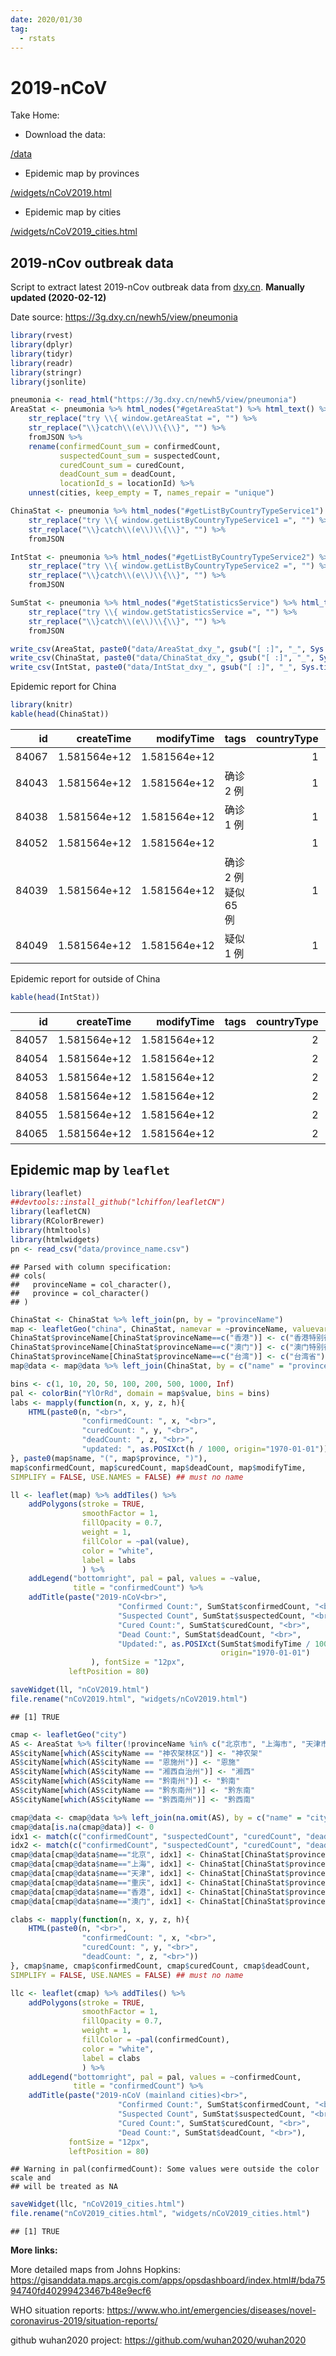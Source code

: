 ```yaml
---
date: 2020/01/30
tag:
  - rstats
---
```


# 2019-nCoV
Take Home:

* Download the data: 

[/data](https://github.com/hutuben/hutuben.github.io/tree/master/data)

* Epidemic map by provinces

[/widgets/nCoV2019.html](https://takehomessage.com/widgets/nCoV2019.html)

* Epidemic map by cities

[/widgets/nCoV2019_cities.html](https://takehomessage.com/widgets/nCoV2019_cities.html)

## 2019-nCov outbreak data
Script to extract latest 2019-nCov outbreak data from [dxy.cn](https://dxy.cn). **Manually updated (2020-02-12)** 

Date source: https://3g.dxy.cn/newh5/view/pneumonia

```r
library(rvest)
library(dplyr)
library(tidyr)
library(readr)
library(stringr)
library(jsonlite)

pneumonia <- read_html("https://3g.dxy.cn/newh5/view/pneumonia")
AreaStat <- pneumonia %>% html_nodes("#getAreaStat") %>% html_text() %>%
    str_replace("try \\{ window.getAreaStat =", "") %>%
    str_replace("\\}catch\\(e\\)\\{\\}", "") %>%
    fromJSON %>%
    rename(confirmedCount_sum = confirmedCount,
           suspectedCount_sum = suspectedCount,
           curedCount_sum = curedCount,
           deadCount_sum = deadCount,
           locationId_s = locationId) %>%
    unnest(cities, keep_empty = T, names_repair = "unique")

ChinaStat <- pneumonia %>% html_nodes("#getListByCountryTypeService1") %>% html_text() %>%
    str_replace("try \\{ window.getListByCountryTypeService1 =", "") %>%
    str_replace("\\}catch\\(e\\)\\{\\}", "") %>%
    fromJSON

IntStat <- pneumonia %>% html_nodes("#getListByCountryTypeService2") %>% html_text() %>%
    str_replace("try \\{ window.getListByCountryTypeService2 =", "") %>%
    str_replace("\\}catch\\(e\\)\\{\\}", "") %>%
    fromJSON

SumStat <- pneumonia %>% html_nodes("#getStatisticsService") %>% html_text() %>%
    str_replace("try \\{ window.getStatisticsService =", "") %>%
    str_replace("\\}catch\\(e\\)\\{\\}", "") %>%
    fromJSON

write_csv(AreaStat, paste0("data/AreaStat_dxy_", gsub("[ :]", "_", Sys.time()), ".csv"))
write_csv(ChinaStat, paste0("data/ChinaStat_dxy_", gsub("[ :]", "_", Sys.time()), ".csv"))
write_csv(IntStat, paste0("data/IntStat_dxy_", gsub("[ :]", "_", Sys.time()), ".csv"))
```

Epidemic report for China

```r
library(knitr)
kable(head(ChinaStat))
```



|    id|   createTime|   modifyTime|tags                 | countryType|continents |provinceId |provinceName |provinceShortName |cityName | currentConfirmedCount| confirmedCount| suspectedCount| curedCount| deadCount|comment | sort|operator    | locationId|
|-----:|------------:|------------:|:--------------------|-----------:|:----------|:----------|:------------|:-----------------|:--------|---------------------:|--------------:|--------------:|----------:|---------:|:-------|----:|:-----------|----------:|
| 84067| 1.581564e+12| 1.581564e+12|                     |           1|           |54         |西藏自治区   |西藏              |         |                     0|              1|              0|          1|         0|        |    0|wangjinyuan |     540000|
| 84043| 1.581564e+12| 1.581564e+12|确诊 2 例            |           1|           |67         |澳门         |澳门              |         |                     8|             10|              0|          2|         0|        |   23|wangjinyuan |     820000|
| 84038| 1.581564e+12| 1.581564e+12|确诊 1 例            |           1|           |68         |台湾         |台湾              |         |                    17|             18|              0|          1|         0|        |   27|wangjinyuan |     710000|
| 84052| 1.581564e+12| 1.581564e+12|                     |           1|           |63         |青海省       |青海              |         |                     9|             18|              0|          9|         0|        |   40|wangjinyuan |     630000|
| 84039| 1.581564e+12| 1.581564e+12|确诊 2 例 疑似 65 例 |           1|           |66         |香港         |香港              |         |                    48|             50|              0|          1|         1|        |   21|wangjinyuan |     810000|
| 84049| 1.581564e+12| 1.581564e+12|疑似 1 例            |           1|           |15         |内蒙古自治区 |内蒙古            |         |                    55|             61|              0|          6|         0|        |   32|wangjinyuan |     150000|

Epidemic report for outside of China

```r
kable(head(IntStat))
```



|    id|   createTime|   modifyTime|tags | countryType|continents |provinceId |provinceName |provinceShortName |cityName | currentConfirmedCount| confirmedCount| suspectedCount| curedCount| deadCount|comment | sort|operator    | locationId|
|-----:|------------:|------------:|:----|-----------:|:----------|:----------|:------------|:-----------------|:--------|---------------------:|--------------:|--------------:|----------:|---------:|:-------|----:|:-----------|----------:|
| 84057| 1.581564e+12| 1.581564e+12|     |           2|亚洲       |6          |日本         |                  |         |                   194|            203|              0|          9|         0|        |    0|wangjinyuan |     951002|
| 84054| 1.581564e+12| 1.581564e+12|     |           2|亚洲       |3          |新加坡       |                  |         |                    41|             50|              0|          9|         0|        |    0|wangjinyuan |     952009|
| 84053| 1.581564e+12| 1.581564e+12|     |           2|亚洲       |2          |泰国         |                  |         |                    23|             33|              0|         10|         0|        |    0|wangjinyuan |     952010|
| 84058| 1.581564e+12| 1.581564e+12|     |           2|亚洲       |7          |韩国         |                  |         |                    24|             28|              0|          4|         0|        |    0|wangjinyuan |     951004|
| 84055| 1.581564e+12| 1.581564e+12|     |           2|亚洲       |4          |马来西亚     |                  |         |                    15|             18|              0|          3|         0|        |    0|wangjinyuan |     952007|
| 84065| 1.581564e+12| 1.581564e+12|     |           2|欧洲       |10         |德国         |                  |         |                    16|             16|              0|          0|         0|        |    0|wangjinyuan |     963003|


## Epidemic map by `leaflet`

```r
library(leaflet)
##devtools::install_github("lchiffon/leafletCN")
library(leafletCN)
library(RColorBrewer)
library(htmltools)
library(htmlwidgets)
pn <- read_csv("data/province_name.csv")
```

```
## Parsed with column specification:
## cols(
##   provinceName = col_character(),
##   province = col_character()
## )
```

```r
ChinaStat <- ChinaStat %>% left_join(pn, by = "provinceName")
map <- leafletGeo("china", ChinaStat, namevar = ~provinceName, valuevar = ~confirmedCount)
ChinaStat$provinceName[ChinaStat$provinceName==c("香港")] <- c("香港特别行政区")
ChinaStat$provinceName[ChinaStat$provinceName==c("澳门")] <- c("澳门特别行政区")
ChinaStat$provinceName[ChinaStat$provinceName==c("台湾")] <- c("台湾省")
map@data <- map@data %>% left_join(ChinaStat, by = c("name" = "provinceName"))

bins <- c(1, 10, 20, 50, 100, 200, 500, 1000, Inf)
pal <- colorBin("YlOrRd", domain = map$value, bins = bins)
labs <- mapply(function(n, x, y, z, h){
    HTML(paste0(n, "<br>",
                "confirmedCount: ", x, "<br>",
                "curedCount: ", y, "<br>",
                "deadCount: ", z, "<br>",
                "updated: ", as.POSIXct(h / 1000, origin="1970-01-01")))
}, paste0(map$name, "(", map$province, ")"),
map$confirmedCount, map$curedCount, map$deadCount, map$modifyTime,
SIMPLIFY = FALSE, USE.NAMES = FALSE) ## must no name

ll <- leaflet(map) %>% addTiles() %>%
    addPolygons(stroke = TRUE,
                smoothFactor = 1,
                fillOpacity = 0.7,
                weight = 1,
                fillColor = ~pal(value),
                color = "white",
                label = labs
                ) %>%    
    addLegend("bottomright", pal = pal, values = ~value,
              title = "confirmedCount") %>%
    addTitle(paste("2019-nCoV<br>",
                        "Confirmed Count:", SumStat$confirmedCount, "<br>",
                        "Suspected Count", SumStat$suspectedCount, "<br>",
                        "Cured Count:", SumStat$curedCount, "<br>",
                        "Dead Count:", SumStat$deadCount, "<br>",
                        "Updated:", as.POSIXct(SumStat$modifyTime / 1000,
                                               origin="1970-01-01")
                  ), fontSize = "12px",
             leftPosition = 80)

saveWidget(ll, "nCoV2019.html")
file.rename("nCoV2019.html", "widgets/nCoV2019.html")
```

```
## [1] TRUE
```

<iframeComp ihtml="/widgets/nCoV2019.html"></iframeComp>


```r
cmap <- leafletGeo("city")
AS <- AreaStat %>% filter(!provinceName %in% c("北京市", "上海市", "天津市", "重庆市", "香港", "台湾", "澳门"))
AS$cityName[which(AS$cityName == "神农架林区")] <- "神农架"
AS$cityName[which(AS$cityName == "恩施州")] <- "恩施"
AS$cityName[which(AS$cityName == "湘西自治州")] <- "湘西"
AS$cityName[which(AS$cityName == "黔南州")] <- "黔南"
AS$cityName[which(AS$cityName == "黔东南州")] <- "黔东南"
AS$cityName[which(AS$cityName == "黔西南州")] <- "黔西南"

cmap@data <- cmap@data %>% left_join(na.omit(AS), by = c("name" = "cityName"))
cmap@data[is.na(cmap@data)] <- 0
idx1 <- match(c("confirmedCount", "suspectedCount", "curedCount", "deadCount"), colnames(cmap@data))
idx2 <- match(c("confirmedCount", "suspectedCount", "curedCount", "deadCount"), colnames(ChinaStat))
cmap@data[cmap@data$name=="北京", idx1] <- ChinaStat[ChinaStat$provinceShortName=="北京", idx2]
cmap@data[cmap@data$name=="上海", idx1] <- ChinaStat[ChinaStat$provinceShortName=="上海", idx2]
cmap@data[cmap@data$name=="天津", idx1] <- ChinaStat[ChinaStat$provinceShortName=="天津", idx2]
cmap@data[cmap@data$name=="重庆", idx1] <- ChinaStat[ChinaStat$provinceShortName=="重庆", idx2]
cmap@data[cmap@data$name=="香港", idx1] <- ChinaStat[ChinaStat$provinceShortName=="香港", idx2]
cmap@data[cmap@data$name=="澳门", idx1] <- ChinaStat[ChinaStat$provinceShortName=="澳门", idx2]

clabs <- mapply(function(n, x, y, z, h){
    HTML(paste0(n, "<br>",
                "confirmedCount: ", x, "<br>",
                "curedCount: ", y, "<br>",
                "deadCount: ", z, "<br>"))
}, cmap$name, cmap$confirmedCount, cmap$curedCount, cmap$deadCount,
SIMPLIFY = FALSE, USE.NAMES = FALSE) ## must no name

llc <- leaflet(cmap) %>% addTiles() %>%
    addPolygons(stroke = TRUE,
                smoothFactor = 1,
                fillOpacity = 0.7,
                weight = 1,
                fillColor = ~pal(confirmedCount),
                color = "white",
                label = clabs
                ) %>%    
    addLegend("bottomright", pal = pal, values = ~confirmedCount,
              title = "confirmedCount") %>%
    addTitle(paste("2019-nCoV (mainland cities)<br>",
                        "Confirmed Count:", SumStat$confirmedCount, "<br>",
                        "Suspected Count", SumStat$suspectedCount, "<br>",
                        "Cured Count:", SumStat$curedCount, "<br>",
                        "Dead Count:", SumStat$deadCount, "<br>"),
             fontSize = "12px",
             leftPosition = 80)
```

```
## Warning in pal(confirmedCount): Some values were outside the color scale and
## will be treated as NA
```

```r
saveWidget(llc, "nCoV2019_cities.html")
file.rename("nCoV2019_cities.html", "widgets/nCoV2019_cities.html")
```

```
## [1] TRUE
```

<iframeComp ihtml="/widgets/nCoV2019_cities.html"></iframeComp>

**More links:**

More detailed maps from Johns Hopkins: <https://gisanddata.maps.arcgis.com/apps/opsdashboard/index.html#/bda7594740fd40299423467b48e9ecf6>

WHO situation reports: <https://www.who.int/emergencies/diseases/novel-coronavirus-2019/situation-reports/>

github wuhan2020 project: <https://github.com/wuhan2020/wuhan2020>

